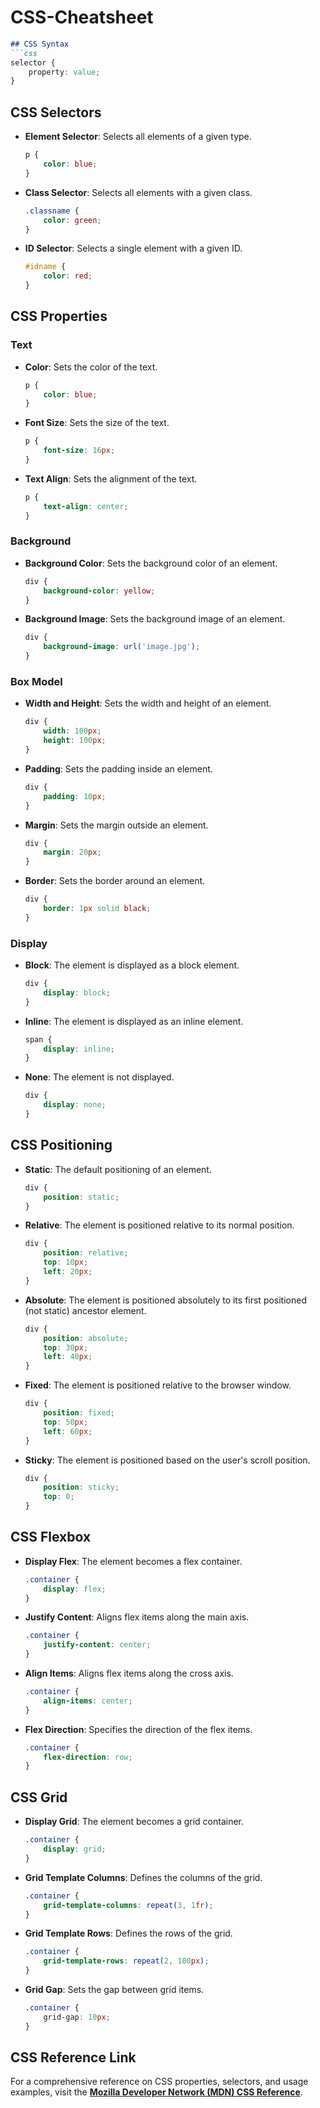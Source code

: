# CSS-Cheatsheet

```markdown
## CSS Syntax
```css
selector {
    property: value;
}
```

## CSS Selectors

- **Element Selector**: Selects all elements of a given type.
  ```css
  p {
      color: blue;
  }
  ```

- **Class Selector**: Selects all elements with a given class.
  ```css
  .classname {
      color: green;
  }
  ```

- **ID Selector**: Selects a single element with a given ID.
  ```css
  #idname {
      color: red;
  }
  ```

## CSS Properties

### Text

- **Color**: Sets the color of the text.
  ```css
  p {
      color: blue;
  }
  ```

- **Font Size**: Sets the size of the text.
  ```css
  p {
      font-size: 16px;
  }
  ```

- **Text Align**: Sets the alignment of the text.
  ```css
  p {
      text-align: center;
  }
  ```

### Background

- **Background Color**: Sets the background color of an element.
  ```css
  div {
      background-color: yellow;
  }
  ```

- **Background Image**: Sets the background image of an element.
  ```css
  div {
      background-image: url('image.jpg');
  }
  ```

### Box Model

- **Width and Height**: Sets the width and height of an element.
  ```css
  div {
      width: 100px;
      height: 100px;
  }
  ```

- **Padding**: Sets the padding inside an element.
  ```css
  div {
      padding: 10px;
  }
  ```

- **Margin**: Sets the margin outside an element.
  ```css
  div {
      margin: 20px;
  }
  ```

- **Border**: Sets the border around an element.
  ```css
  div {
      border: 1px solid black;
  }
  ```

### Display

- **Block**: The element is displayed as a block element.
  ```css
  div {
      display: block;
  }
  ```

- **Inline**: The element is displayed as an inline element.
  ```css
  span {
      display: inline;
  }
  ```

- **None**: The element is not displayed.
  ```css
  div {
      display: none;
  }
  ```

## CSS Positioning

- **Static**: The default positioning of an element.
  ```css
  div {
      position: static;
  }
  ```

- **Relative**: The element is positioned relative to its normal position.
  ```css
  div {
      position: relative;
      top: 10px;
      left: 20px;
  }
  ```

- **Absolute**: The element is positioned absolutely to its first positioned (not static) ancestor element.
  ```css
  div {
      position: absolute;
      top: 30px;
      left: 40px;
  }
  ```

- **Fixed**: The element is positioned relative to the browser window.
  ```css
  div {
      position: fixed;
      top: 50px;
      left: 60px;
  }
  ```

- **Sticky**: The element is positioned based on the user's scroll position.
  ```css
  div {
      position: sticky;
      top: 0;
  }
  ```

## CSS Flexbox

- **Display Flex**: The element becomes a flex container.
  ```css
  .container {
      display: flex;
  }
  ```

- **Justify Content**: Aligns flex items along the main axis.
  ```css
  .container {
      justify-content: center;
  }
  ```

- **Align Items**: Aligns flex items along the cross axis.
  ```css
  .container {
      align-items: center;
  }
  ```

- **Flex Direction**: Specifies the direction of the flex items.
  ```css
  .container {
      flex-direction: row;
  }
  ```

## CSS Grid

- **Display Grid**: The element becomes a grid container.
  ```css
  .container {
      display: grid;
  }
  ```

- **Grid Template Columns**: Defines the columns of the grid.
  ```css
  .container {
      grid-template-columns: repeat(3, 1fr);
  }
  ```

- **Grid Template Rows**: Defines the rows of the grid.
  ```css
  .container {
      grid-template-rows: repeat(2, 100px);
  }
  ```

- **Grid Gap**: Sets the gap between grid items.
  ```css
  .container {
      grid-gap: 10px;
  }
  ```


## CSS Reference Link

For a comprehensive reference on CSS properties, selectors, and usage examples, visit the **[Mozilla Developer Network (MDN) CSS Reference](https://developer.mozilla.org/en-US/docs/Web/CSS/Reference)**.
```
